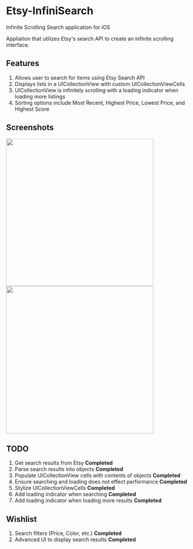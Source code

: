 Etsy-InfiniSearch
=================

Infinite Scrolling Search application for iOS


Appliation that utilizes Etsy's search API to create an infinite scrolling interface.

<b>Features</b>
-----
1. Allows user to search for items using Etsy Search API
2. Displays lists in a UICollectionView with custom UICollectionViewCells 
3. UICollectionView is infinitely scrolling with a loading indicator when loading more listings
4. Sorting options include Most Recent, Highest Price, Lowest Price, and Highest Score

<b>Screenshots</b>
-----
<img src="http://i58.tinypic.com/2zdn1ja.png" height="400" />
<img src="http://i61.tinypic.com/68ts2p.png" height="400"/>

<b>TODO</b>
-----
1. Get search results from Etsy <b>Completed</b>
2. Parse search results into objects <b>Completed</b>
3. Populate UICollectionView cells with contents of objects <b>Completed</b>
4. Ensure searching and loading does not effect performance <b>Completed</b>
5. Stylize UICollectionViewCells <b>Completed</b>
6. Add loading indicator when searching <b>Completed</b>
6. Add loading indicator when loading more results <b>Completed</b>

<b>Wishlist</b>
-----
1. Search filters (Price, Color, etc.) <b>Completed</b>
2. Advanced UI to display search results <b>Completed</b>

